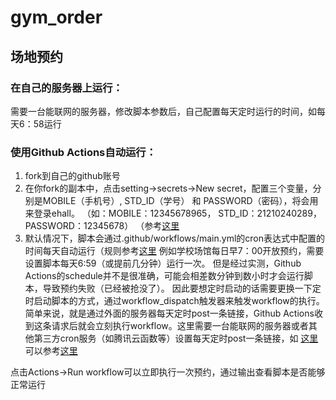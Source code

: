 # gym_order
## 场地预约
### 在自己的服务器上运行：
需要一台能联网的服务器，修改脚本参数后，自己配置每天定时运行的时间，如每天6：58运行

### 使用Github Actions自动运行：
1. fork到自己的github账号
2. 在你fork的副本中，点击setting->secrets->New secret，配置三个变量，分别是MOBILE（手机号）, STD_ID（学号） 和 PASSWORD（密码），将会用来登录ehall。
  （如：MOBILE：12345678965， STD_ID：21210240289， PASSWORD：12345678）
  （参考[这里](https://github.com/ZiYang-xie/pafd-automated/tree/master/docs)
3. 默认情况下，脚本会通过.github/workflows/main.yml的cron表达式中配置的时间每天自动运行（规则参考[这里](https://docs.github.com/cn/enterprise-server@2.22/actions/learn-github-actions/events-that-trigger-workflows#scheduled-events) 例如学校场馆每日早7：00开放预约，需要设置脚本每天6:59（或提前几分钟）运行一次。
   但是经过实测，Github Actions的schedule并不是很准确，可能会相差数分钟到数小时才会运行脚本，导致预约失败（已经被抢没了）。
   因此要想定时启动的话需要更换一下定时启动脚本的方式，通过workflow_dispatch触发器来触发workflow的执行。简单来说，就是通过外面的服务器每天定时post一条链接，Github Actions收到这条请求后就会立刻执行workflow。这里需要一台能联网的服务器或者其他第三方cron服务（如腾讯云函数等）设置每天定时post一条链接，如 [这里](https://api.github.com/repos/nqx12348/Badminton/actions/workflows/main.yml/dispatches)
   可以参考[这里](https://blog.csdn.net/l1937gzjlzy/article/details/117753465)
   
点击Actions->Run workflow可以立即执行一次预约，通过输出查看脚本是否能够正常运行
